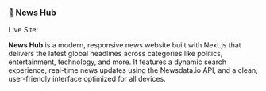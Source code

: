 ### 📰 News Hub

Live Site:

**News Hub** is a modern, responsive news website built with Next.js that delivers the latest global headlines across categories like politics, entertainment, technology, and more. It features a dynamic search experience, real-time news updates using the Newsdata.io API, and a clean, user-friendly interface optimized for all devices.


